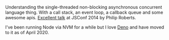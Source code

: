 

Understanding the single-threaded non-blocking asynchronous concurrent language thing. With a call stack, an event loop, a callback queue and some awesome apis. [Excellent talk](https://www.youtube.com/watch?v=8aGhZQkoFbQ) at JSConf 2014 by Philip Roberts.

I've been running Node via NVM for a while but I love [Deno](https://deno.land/) and have moved to it as of April 2020.
